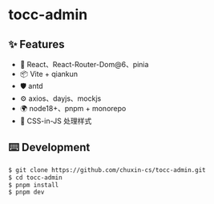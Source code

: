 # tocc-admin

## ✨ Features
- 🌈 React、React-Router-Dom@6、pinia
- 📦 Vite + qiankun
- 🛡 antd
- ⚙️ axios、dayjs、mockjs
- 🌍 node18+、pnpm + monorepo
- 🎨 CSS-in-JS 处理样式

## ⌨️ Development
```bash
$ git clone https://github.com/chuxin-cs/tocc-admin.git
$ cd tocc-admin
$ pnpm install
$ pnpm dev
```